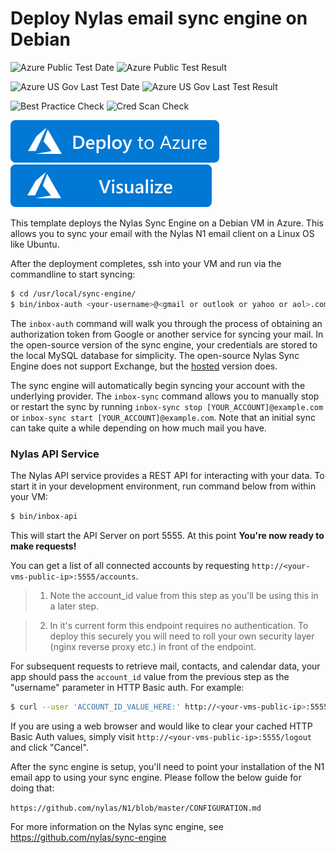 # Deploy Nylas email sync engine on Debian

![Azure Public Test Date](https://azurequickstartsservice.blob.core.windows.net/badges/nylas-email-sync-engine/PublicLastTestDate.svg)
![Azure Public Test Result](https://azurequickstartsservice.blob.core.windows.net/badges/nylas-email-sync-engine/PublicDeployment.svg)

![Azure US Gov Last Test Date](https://azurequickstartsservice.blob.core.windows.net/badges/nylas-email-sync-engine/FairfaxLastTestDate.svg)
![Azure US Gov Last Test Result](https://azurequickstartsservice.blob.core.windows.net/badges/nylas-email-sync-engine/FairfaxDeployment.svg)

![Best Practice Check](https://azurequickstartsservice.blob.core.windows.net/badges/nylas-email-sync-engine/BestPracticeResult.svg)
![Cred Scan Check](https://azurequickstartsservice.blob.core.windows.net/badges/nylas-email-sync-engine/CredScanResult.svg)

[![Deploy To Azure](https://raw.githubusercontent.com/Azure/azure-quickstart-templates/master/1-CONTRIBUTION-GUIDE/images/deploytoazure.svg?sanitize=true)](https://portal.azure.com/#create/Microsoft.Template/uri/https%3A%2F%2Fraw.githubusercontent.com%2FAzure%2Fazure-quickstart-templates%2Fmaster%2Fnylas-email-sync-engine%2Fazuredeploy.json)  [![Visualize](https://raw.githubusercontent.com/Azure/azure-quickstart-templates/master/1-CONTRIBUTION-GUIDE/images/visualizebutton.svg?sanitize=true)](http://armviz.io/#/?load=https%3A%2F%2Fraw.githubusercontent.com%2FAzure%2Fazure-quickstart-templates%2Fmaster%2Fnylas-email-sync-engine%2Fazuredeploy.json)

This template deploys the Nylas Sync Engine on a Debian VM in Azure. This allows you to sync your email with the Nylas N1 email client on a Linux OS like Ubuntu.

After the deployment completes, ssh into your VM and run via the commandline to start syncing:

```bash
$ cd /usr/local/sync-engine/
$ bin/inbox-auth <your-username>@<gmail or outlook or yahoo or aol>.com
```

The `inbox-auth` command will walk you through the process of obtaining an authorization token from Google or another service for syncing your mail. In the open-source version of the sync engine, your credentials are stored to the local MySQL database for simplicity. The open-source Nylas Sync Engine does not support Exchange, but the [hosted](https://www.nylas.com) version does.

The sync engine will automatically begin syncing your account with the underlying provider. The `inbox-sync` command allows you to manually stop or restart the sync by running `inbox-sync stop [YOUR_ACCOUNT]@example.com` or `inbox-sync start [YOUR_ACCOUNT]@example.com`. Note that an initial sync can take quite a while depending on how much mail you have.

### Nylas API Service

The Nylas API service provides a REST API for interacting with your data. To start it in your development environment, run command below from within your VM:

```bash
$ bin/inbox-api
```

This will start the API Server on port 5555. At this point **You're now ready to make requests!**

You can get a list of all connected accounts by requesting `http://<your-vms-public-ip>:5555/accounts`.

>1. Note the account_id value from this step as you'll be using this in a later step.

>2.  In it's current form this endpoint requires no authentication. To deploy this securely you will need to roll your own security layer (nginx reverse proxy etc.) in front of the endpoint.

For subsequent requests to retrieve mail, contacts, and calendar data, your app should pass the `account_id` value from the previous step as the "username" parameter in HTTP Basic auth. For example:

```bash
$ curl --user 'ACCOUNT_ID_VALUE_HERE:' http://<your-vms-public-ip>:5555/threads
```

If you are using a web browser and would like to clear your cached HTTP Basic Auth values, simply visit `http://<your-vms-public-ip>:5555/logout` and click "Cancel".

After the sync engine is setup, you'll need to point your installation of the N1 email app to using your sync engine. Please follow the below guide for doing that:

`https://github.com/nylas/N1/blob/master/CONFIGURATION.md`

For more information on the Nylas sync engine, see https://github.com/nylas/sync-engine


